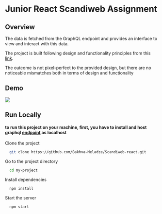 # Junior React Scandiweb Assignment

## Overview

The data is fetched from the GraphQL endpoint and provides an interface to view and interact with this data.

The project is built following design and functionality principles from this  [link](https://www.figma.com/file/ZhIW76oCgjW0wzJ8qCHhnt/Junior-Frontend-Test-Designs-(Public)-(Copy)?node-id=150%3A5&t=1BeeUQPXohlwtXo9-1).

The outcome is not pixel-perfect to the provided design, but there are no noticeable mismatches both in terms of design and functionality
## Demo
![](Demo.gif)

## Run Locally
#### to run this project on your machine, first, you have to install and host graphql [endpoint](https://github.com/scandiweb/junior-react-endpoint) as localhost

Clone the project

```bash
  git clone https://github.com/Bakhva-Meladze/Scandiweb-react.git
```

Go to the project directory

```bash
  cd my-project
```

Install dependencies

```bash
  npm install
```

Start the server

```bash
  npm start
```
